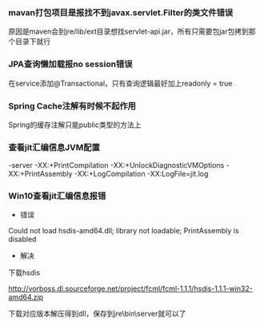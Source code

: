 ### mavan打包项目是报找不到javax.servlet.Filter的类文件错误
原因是maven会到jre/lib/ext目录想找servlet-api.jar，所有只需要包jar包拷到那个目录下就行

### JPA查询懒加载报no session错误
在service添加@Transactional，只有查询逻辑最好加上readonly = true

### Spring Cache注解有时候不起作用
Spring的缓存注解只能public类型的方法上

### 查看jit汇编信息JVM配置
-server -XX:+PrintCompilation -XX:+UnlockDiagnosticVMOptions -XX:+PrintAssembly -XX:+LogCompilation -XX:LogFile=jit.log

### Win10查看jit汇编信息报错
- 错误

Could not load hsdis-amd64.dll; library not loadable; PrintAssembly is disabled

- 解决

下载hsdis

http://vorboss.dl.sourceforge.net/project/fcml/fcml-1.1.1/hsdis-1.1.1-win32-amd64.zip

下载对应版本解压得到dll，保存到jre\bin\server就可以了